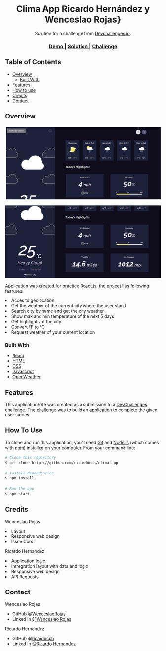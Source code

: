 <!-- Please update value in the {}  -->

<h1 align="center">Clima App Ricardo Hernández y Wenceslao Rojas}</h1>

<div align="center">
   Solution for a challenge from  <a href="http://devchallenges.io" target="_blank">Devchallenges.io</a>.
</div>

<div align="center">
  <h3>
    <a href="https://{your-demo-link.your-domain}">
      Demo
    </a>
    <span> | </span>
    <a href="https://{your-url-to-the-solution}">
      Solution
    </a>
    <span> | </span>
    <a href="https://devchallenges.io/challenges/mM1UIenRhK808W8qmLWv">
      Challenge
    </a>
  </h3>
</div>

<!-- TABLE OF CONTENTS -->

## Table of Contents

- [Overview](#overview)
  - [Built With](#built-with)
- [Features](#features)
- [How to use](#how-to-use)
- [Credits](#credits)
- [Contact](#contact)

<!-- OVERVIEW -->

## Overview

![screenshot](public\OverView\ClimaApp1.png)

![screenshot](public\OverView\ClimaApp2.png)

Application was created for practice React.js, the project has following fearures:

<li>Acces to geolocation</li>
<li>Get the weather of the current city where the user stand</li>
<li>Search city by name and get the city weather</li>
<li>Show max and min temperature of the next 5 days</li>
<li>Get highlights of the city</li>
<li>Convert °F to °C</li>
<li>Request weather of your current location</li>

### Built With

<!-- This section should list any major frameworks that you built your project using. Here are a few examples.-->

- [React](https://reactjs.org/)
- [HTML](https://www.w3schools.com/html/)
- [CSS](https://www.w3schools.com/css/default.asp)
- [Javascript](https://www.w3schools.com/js/default.asp)
- [OpenWeather](https://www.metaweather.com/api/)




## Features

<!-- List the features of your application or follow the template. Don't share the figma file here :) -->

This application/site was created as a submission to a [DevChallenges](https://devchallenges.io/challenges) challenge. The [challenge](https://devchallenges.io/challenges/mM1UIenRhK808W8qmLWv) was to build an application to complete the given user stories.

## How To Use

<!-- Example: -->

To clone and run this application, you'll need [Git](https://git-scm.com) and [Node.js](https://nodejs.org/en/download/) (which comes with [npm](http://npmjs.com)) installed on your computer. From your command line:

```bash
# Clone this repository
$ git clone https://github.com/ricardocch/clima-app

# Install dependencies
$ npm install

# Run the app
$ npm start
```
## Credits

Wenceslao Rojas

<li>Layout</li>
<li>Responsive web design</li>
<li>Issue Cors</li>

Ricardo Hernandez

<li>Application logic</li>
<li>Intregration layout with data and logic</li>
<li>Responsive web design</li>
<li>API Requests</li>


## Contact

Wenceslao Rojas

- GitHub [@WenceslaoRojas](https://github.com/WenceslaoRojas)
- Linked In [@Wenceslao Rojas](hhttps://www.linkedin.com/in/wenceslao-rojas-a277701aa/)

Ricardo Hernandez

- GitHub [@ricardocch](https://github.com/ricardocch)
- Linked In [@Ricardo Hernandez](https://www.linkedin.com/in/ricardo-hernandez-36429a133/)
